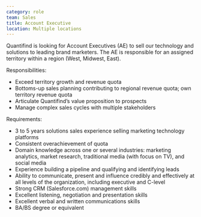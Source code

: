 ```yaml
---
category: role
team: Sales
title: Account Executive
location: Multiple locations
---
```

 
Quantifind is looking for Account Executives (AE) to sell our technology and solutions to leading brand marketers. The AE is responsible for an assigned territory within a region (West, Midwest, East).

Responsibilities:
* Exceed territory growth and revenue quota
* Bottoms-up sales planning contributing to regional revenue quota; own territory revenue quota
* Articulate Quantifind’s value proposition to prospects
* Manage complex sales cycles with multiple stakeholders

Requirements:
* 3 to 5 years solutions sales experience selling marketing technology platforms
* Consistent overachievement of quota
* Domain knowledge across one or several industries: marketing analytics, market research, traditional media (with focus on TV), and social media
* Experience building a pipeline and qualifying and identifying leads
* Ability to communicate, present and influence credibly and effectively at all levels of the organization, including executive and C-level
* Strong CRM (Salesforce.com) management skills
* Excellent listening, negotiation and presentation skills
* Excellent verbal and written communications skills
* BA/BS degree or equivalent
